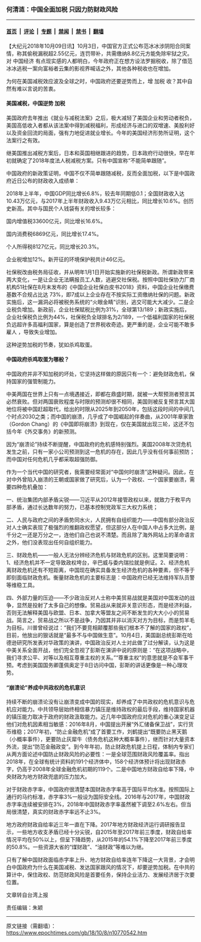 ### 何清涟：中国全面加税 只因力防财政风险

---

#### [首页](../../../..?n10770542) &nbsp;|&nbsp; [评论](../../../../../epoch-comment?n10770542) &nbsp;|&nbsp; [专题](../../../../../epoch-special?n10770542) &nbsp;|&nbsp; [禁闻](../../../../../epoch-news?n10770542) &nbsp;|&nbsp; [禁书](../../../../../books?n10770542) &nbsp;|&nbsp; [翻墙](https://github.com/gfw-breaker/nogfw/blob/master/README.md?n10770542)


<div class="post_content" id="artbody" itemprop="articleBody">
 <!-- article content begin -->
 <p>
  【大纪元2018年10月09日讯】10月3日，中国官方正式公布范冰冰涉阴阳合同案情，称其偷税漏税超2.55亿元，连罚带补，共需缴纳8.8亿元方能免除牢狱之灾。对
  <ok href="https://www.epochtimes.com/gb/tag/%E4%B8%AD%E5%9B%BD%E7%BB%8F%E6%B5%8E.html">
   中国经济
  </ok>
  有点现实感的人都明白，今年政府正在想方设法罗掘税收，除了借范冰冰逃税一案向富裕者云集的影视界喊话之外，其他各种税收也在增加。
 </p>
 <p>
  为何在美国减税效应波及全球之时，中国政府还要逆势而上，增
  <ok href="https://www.epochtimes.com/gb/tag/%E5%8A%A0%E7%A8%8E.html">
   加税
  </ok>
  收？其中自然有难以言说的苦衷。
 </p>
 <h4>
  美国减税，中国逆势
  <ok href="https://www.epochtimes.com/gb/tag/%E5%8A%A0%E7%A8%8E.html">
   加税
  </ok>
 </h4>
 <p>
  美国政府去年推出《就业与减税法案》之后，极大减轻了美国企业和劳动者税负，美国高低收入者都从该法案中得到减税福利，形成经济与进口的双增速、美股利好以及资金回流的局面，强有力地促进就业增长。今年的美国经济形势所证明，这个法案行之有效。
 </p>
 <p>
  继美国推出减税方案后，日本和英国相继跟进的趋势，日本政府行动很快，早在年初就确定了2018年度法人税减税方案。只有中国宣称“不能简单跟随”。
 </p>
 <p>
  中国政府的新政策证明，中国不仅不简单跟随减税，反而全面加税，以下是中国政府近日公布的财政收入成绩单：
 </p>
 <p>
  2018年上半年，中国GDP同比增长6.8%，较去年同期低0.1；全国财政收入达10.43万亿元，与2017年上半年财政收入9.43万亿元相比，同比增长10.6%。创历史新高。其中与国民个人钱袋有关的增长较多：
 </p>
 <p>
  国内增值税33600亿元，同比增长16.6%。
 </p>
 <p>
  国内消费税6869亿元，同比增长17.4%。
 </p>
 <p>
  个人所得税8127亿元，同比增长20.3%。
 </p>
 <p>
  企业税增加12%。新开征的环境保护税共计46亿元。
 </p>
 <p>
  社保税改由税务局征收，并从明年1月1日开始实施新的社保税新政。所谓新政带来两大变化，一是让企业无法瞒报员工人数，逃避交社保税。按照中国社保协力厂商机构51社保在8月末发布的《中国企业社保白皮书2018》资料，中国企业社保缴费基数不合规占比达 73%，即7成以上企业存在不按实际工资缴纳社保的问题。新政实施后，这一漏洞必将被税务系统的“火眼金睛”识别，逃交可能大大减少。二是企业税负增加。新政前，企业社保赋税比例为31%，全球第13/189；新政实施后，企业社保税负比例为44%，社保税负全球排名为2/189，一个低福利国家的社保税负远超许多高福利国家，算是创造了世界税收奇迹。更严重的是，企业可能不敢多雇人 ，导致失业增加。
 </p>
 <p>
  这种逆势加税的节奏，犹如杀鸡取蛋。
 </p>
 <h4>
  中国政府杀鸡取蛋为哪般？
 </h4>
 <p>
  中国政府并非不知加税的坏处，它坚持这样做的原因只有一个：避免财政危机，保持国家的强管制能力。
 </p>
 <p>
  中美两国在世界上只有一点境遇接近，即都在鼎盛时期，就被一大帮预测者预言其必然衰败。但对两国衰败程度与时限的预测却很不相同，美国则被反复预言其大国地位将被中国赶超取代，给出的时限从2025年到2050年，包括这段时间的中间几个时点2030之类；而中国的崩溃，几乎成了中国崛起的伴奏曲，从2001年章家敦（Gordon Chang）的《中国即将崩溃》到现在，仅在美国就出现三轮，这还不包括今年《外交事务》的新预测。
 </p>
 <p>
  因为“崩溃论”持续不断提醒，中国政府的危机感特别强烈。美国2008年次贷危机发生之前，只有一家小公司预测到这一危机的存在，因此几乎没有任何事前预防；而中国对任何危机几乎都采取超强防御。
 </p>
 <p>
  作为一个当代中国的研究者，我需要经常面对“中国何时崩溃”这种疑问。因此，在对中外曾陷入崩溃的王朝或国家做了研究后，认为一个政权、一个国家要崩溃，需要四种危机叠加：
 </p>
 <p>
  一、统治集团内部矛盾尖锐——习近平从2012年接管政权以来，就致力于敉平内部矛盾，通过长达数年的努力，已基本控制党政军三大权力系统；
 </p>
 <p>
  二、人民与政府之间的矛盾势同水火，人民拥有自组织能力——中国有部分政治反对人士确实表现了极强烈的推翻政权愿望，但这部分人在中国人中占多大比例，是千分之一还是万分之一，连他们自己也说不清楚。而且除了海外网站上的革命语言之外，他们没表现出任何自组织能力。
 </p>
 <p>
  三、财政危机——一般人无法分辨经济危机与财政危机的区别。这里简要说明：1、经济危机并不一定导致政权垮台，辛巴威与委内瑞拉就是例证。2、经济危机离财政危机还有不短距离，中国现在确实具备发生经济危机的各种要素，但不等于即刻面临财政危机。衡量财政危机的主要标志是：中国政府已经无法维持军队员警等维稳工具。
 </p>
 <p>
  四、外部力量的压迫——不少政治反对人士称中美贸易战就是美国对中国发动的战争，显然是投射了太多自己的想像。贸易战从来就非关意识形态，而是经济利益，否则无法解释美国与欧盟、日本、加拿大等盟友之间不断发生的大大小小的贸易战。简言之，贸易战之所以不是战争，乃因其并非以消灭对方为目标，而是剪羊毛为目标。川普曾经说过：“我们不要竞相颠覆那些我们根本不了解的国家的政权”，目前，他放出的狠话就是“最多不与中国做生意”。10月4日，美国副总统彭斯在哈德逊研究所发表对华政策的演讲，中国政治反对人士对此做了过分解读，认为这是中美关系全面开战，他们完全忽视了彭斯在演讲中说的原则是：“在这项战略中，我们寻求公平、对等以及相互尊重主权的关系。”“尊重主权”的意思就是不会军事干预。考虑到美国国务卿蓬佩奥定于8日访问中国，彭斯的讲话更像是一种心理攻势。
 </p>
 <h4>
  “崩溃论”养成中共政权的危机意识
 </h4>
 <p>
  持续不断的崩溃论没有让崩溃变成中国的现实，却养成了中共政权的危机意识与危机应对能力。中共领导层始终相信暴力镇压是维持政权的最后手段，维持国家机器的镇压能力取决于政府的财政汲取能力。近几年中国政府应对危机的重心演变足证他们对危机因素相当敏感：2016年8月，中国提出开展“外汇储备保卫战”，实行货币维稳；2017年初，“防止金融危机”成了首要工作，刘鹤提出“既要防止黑天鹅（小概率事件），更要防止灰犀牛（债务危机这种大概率事件），继而针对大量资本外流，提出“防范金融政变”。到今年年初，防止财政危机提上日程，体制内专家们从两方面论述中国防止财政风险的必要性：一是全球范围财政风险覆盖率。指出2018年，在全球有统计资料的191个经济体中，158个经济体预计将出现财政赤字，仍高于2008年全球金融危机初期的119个。二是中国地方财政自给率下降，中央财政为地方财政兜底的压力加大。
 </p>
 <p>
  对于财政赤字率，中国政府很清楚本国财政赤字率高于国际平均水准。按照国际上通行的马约标准，赤字率3%一般设为国际安全线。2016年与2017年，中国财政赤字率连续被安排在3%，2018年中国财政赤字率虽然被下调至2.6%左右。但当局很清楚，真实的财政赤字率远不止3%。
 </p>
 <p>
  地方政府财政自给率近三年一直在下降。2017年地方财政经济运行调研报告显示，一些地方收支矛盾已经十分尖锐，自2015年至2017年前三季度，财政自给率情况平均在50%以上，但呈下降趋势，从2015年的54.1%下降至2017年前三季度的50.8%。一些资源大省的“煤财政”、“油财政”等难以为继。
 </p>
 <p>
  只有了解中国财政面临赤字率上升、地方财政自给率连年下降这一大背景，才会明白中国政府为什么在美国减税、发达国家跟风的情况下，却要逆势加税。在中共的算计中，保住政权、防范财政风险是首要任务，保持企业活力、发展经济居于次要位置。
 </p>
 <p>
  文章转自台湾上报
 </p>
 <p>
  责任编辑：朱颖
 </p>
 <!-- article content end -->
 <div id="below_article_ad">
 </div>
</div>


---

原文链接（需翻墙）：https://www.epochtimes.com/gb/18/10/8/n10770542.htm